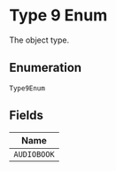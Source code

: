 
# Type 9 Enum

The object type.

## Enumeration

`Type9Enum`

## Fields

| Name |
|  --- |
| `AUDIOBOOK` |

